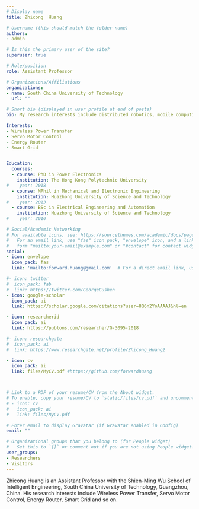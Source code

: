```yaml
---
# Display name
title: Zhicong  Huang

# Username (this should match the folder name)
authors:
- admin

# Is this the primary user of the site?
superuser: true

# Role/position
role: Assistant Professor

# Organizations/Affiliations
organizations:
- name: South China University of Technology
  url: ""

# Short bio (displayed in user profile at end of posts)
bio: My research interests include distributed robotics, mobile computing and programmable matter.

Interests:
- Wireless Power Transfer
- Servo Motor Control
- Energy Router
- Smart Grid


Education:
  courses:
  - course: PhD in Power Electronics
    institution: The Hong Kong Polytechnic University
#    year: 2018
  - course: MPhil in Mechanical and Electronic Engineering
    institution: Huazhong University of Science and Technology
#    year: 2013
  - course: BSc in Electrical Engineering and Automation
    institution: Huazhong University of Science and Technology
#    year: 2010

# Social/Academic Networking
# For available icons, see: https://sourcethemes.com/academic/docs/page-builder/#icons
#   For an email link, use "fas" icon pack, "envelope" icon, and a link in the
#   form "mailto:your-email@example.com" or "#contact" for contact widget.
social:
- icon: envelope
  icon_pack: fas
  link: 'mailto:forward.huang@gmail.com'  # For a direct email link, use "mailto:test@example.org".

#- icon: twitter
#  icon_pack: fab
#  link: https://twitter.com/GeorgeCushen
- icon: google-scholar
  icon_pack: ai
  link: https://scholar.google.com/citations?user=8Q6n2YoAAAAJ&hl=en

- icon: researcherid
  icon_pack: ai
  link: https://publons.com/researcher/G-3095-2018

#- icon: researchgate
#  icon_pack: ai
#  link: https://www.researchgate.net/profile/Zhicong_Huang2

- icon: cv
  icon_pack: ai
  link: files/MyCV.pdf #https://github.com/forwardhuang



# Link to a PDF of your resume/CV from the About widget.
# To enable, copy your resume/CV to `static/files/cv.pdf` and uncomment the lines below.
# - icon: cv
#   icon_pack: ai
#   link: files/MyCV.pdf

# Enter email to display Gravatar (if Gravatar enabled in Config)
email: ""

# Organizational groups that you belong to (for People widget)
#   Set this to `[]` or comment out if you are not using People widget.
user_groups:
- Researchers
- Visitors
---
```


Zhicong Huang is an Assistant Professor with the Shien-Ming Wu School of Intelligent Engineering, South China University of Technology, Guangzhou, China. His research interests include Wireless Power Transfer, Servo Motor Control, Energy Router, Smart Grid and so on.
